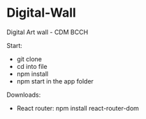 # Digital-Wall
Digital Art wall  - CDM BCCH

Start:
- git clone
- cd into file
- npm install
- npm start in the app folder

Downloads: 
- React router: npm install react-router-dom
